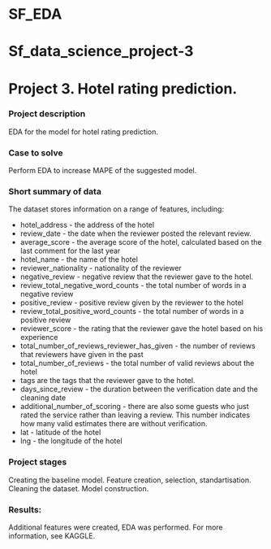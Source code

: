 # SF_EDA

# Sf_data_science_project-3

# Project 3. Hotel rating prediction.


### Project description    
EDA for the model for hotel rating prediction.


### Case to solve    
Perform EDA to increase MAPE of the suggested model.



### Short summary of data
The dataset stores information on a range of features, including:
* hotel_address - the address of the hotel
* review_date - the date when the reviewer posted the relevant review.
* average_score - the average score of the hotel, calculated based on the last comment for the last year
* hotel_name - the name of the hotel
* reviewer_nationality - nationality of the reviewer
* negative_review - negative review that the reviewer gave to the hotel.
* review_total_negative_word_counts - the total number of words in a negative review
* positive_review - positive review given by the reviewer to the hotel
* review_total_positive_word_counts - the total number of words in a positive review
* reviewer_score - the rating that the reviewer gave the hotel based on his experience
* total_number_of_reviews_reviewer_has_given - the number of reviews that reviewers have given in the past
* total_number_of_reviews - the total number of valid reviews about the hotel
* tags are the tags that the reviewer gave to the hotel.
* days_since_review - the duration between the verification date and the cleaning date
* additional_number_of_scoring - there are also some guests who just rated the service rather than leaving a review. This number indicates how many valid estimates there are without verification.
* lat - latitude of the hotel
* lng - the longitude of the hotel

### Project stages  
Creating the baseline model.
Feature creation, selection, standartisation.
Cleaning the dataset.
Model construction.

### Results:  

Additional features were created, EDA was performed.
For more information, see KAGGLE.
